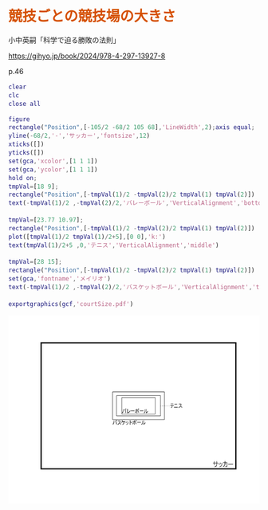 
# <span style="color:rgb(213,80,0)">競技ごとの競技場の大きさ</span>

小中英嗣「科学で迫る勝敗の法則」


https://gihyo.jp/book/2024/978-4-297-13927-8


p.46

```matlab
clear
clc
close all
```

```matlab
figure
rectangle("Position",[-105/2 -68/2 105 68],'LineWidth',2);axis equal;
yline(-68/2,'-','サッカー','fontsize',12)
xticks([])
yticks([])
set(gca,'xcolor',[1 1 1])
set(gca,'ycolor',[1 1 1])
hold on;
tmpVal=[18 9];
rectangle("Position",[-tmpVal(1)/2 -tmpVal(2)/2 tmpVal(1) tmpVal(2)])
text(-tmpVal(1)/2 ,-tmpVal(2)/2,'バレーボール','VerticalAlignment','bottom')

tmpVal=[23.77 10.97];
rectangle("Position",[-tmpVal(1)/2 -tmpVal(2)/2 tmpVal(1) tmpVal(2)])
plot([tmpVal(1)/2 tmpVal(1)/2+5],[0 0],'k:')
text(tmpVal(1)/2+5 ,0,'テニス','VerticalAlignment','middle')

tmpVal=[28 15];
rectangle("Position",[-tmpVal(1)/2 -tmpVal(2)/2 tmpVal(1) tmpVal(2)])
set(gca,'fontname','メイリオ')
text(-tmpVal(1)/2 ,-tmpVal(2)/2,'バスケットボール','VerticalAlignment','top')

exportgraphics(gcf,'courtSize.pdf')
```

<center><img src="p046_courtSize_media/figure_0.png" width="562" alt="figure_0.png"></center>

